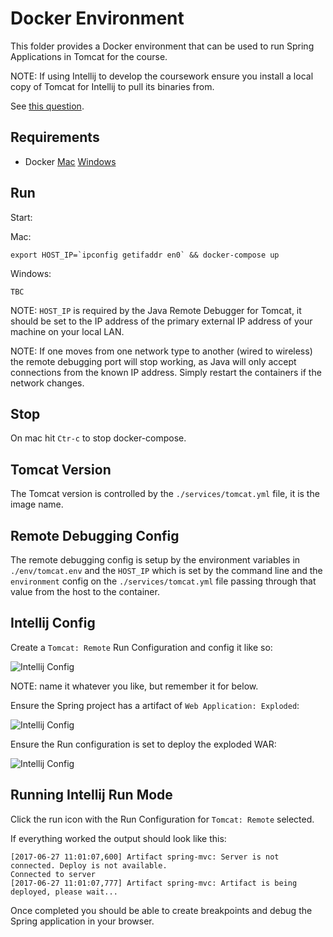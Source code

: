 # Docker Environment

This folder provides a Docker environment that can be used to run Spring Applications in Tomcat for the course.

NOTE: If using Intellij to develop the coursework ensure you install a local copy of Tomcat for Intellij to pull its binaries from.

See [this question](https://intellij-support.jetbrains.com/hc/en-us/community/posts/115000405164-Docker-Tomcat?page=1#community_comment_115000349104).

## Requirements

- Docker [Mac](https://docs.docker.com/docker-for-mac/) [Windows](https://docs.docker.com/docker-for-windows/)

## Run

Start:

Mac:

```
export HOST_IP=`ipconfig getifaddr en0` && docker-compose up
```

Windows:

```
TBC
```

NOTE: `HOST_IP` is required by the Java Remote Debugger for Tomcat, it should be set to the IP address of the primary external IP address of your machine on your local LAN.

NOTE: If one moves from one network type to another (wired to wireless) the remote debugging port will stop working, as Java will only accept connections from the known IP address. Simply restart the containers if the network changes.

## Stop

On mac hit `Ctr-c` to stop docker-compose.

## Tomcat Version

The Tomcat version is controlled by the `./services/tomcat.yml` file, it is the image name.

## Remote Debugging Config

The remote debugging config is setup by the environment variables in `./env/tomcat.env` and the `HOST_IP` which is set by the command line and the `environment` config on the `./services/tomcat.yml` file passing through that value from the host to the container.

## Intellij Config

Create a `Tomcat: Remote` Run Configuration and config it like so:

![Intellij Config](https://raw.githubusercontent.com/gregorskii/udemy-spring/master/readme-assets/project-config-run.png)

NOTE: name it whatever you like, but remember it for below.

Ensure the Spring project has a artifact of `Web Application: Exploded`:

![Intellij Config](https://raw.githubusercontent.com/gregorskii/udemy-spring/master/readme-assets/project-config-artifact.png)

Ensure the Run configuration is set to deploy the exploded WAR:

![Intellij Config](https://raw.githubusercontent.com/gregorskii/udemy-spring/master/readme-assets/project-config-deployment.png)

## Running Intellij Run Mode

Click the run icon with the Run Configuration for `Tomcat: Remote` selected.

If everything worked the output should look like this:

```
[2017-06-27 11:01:07,600] Artifact spring-mvc: Server is not connected. Deploy is not available.
Connected to server
[2017-06-27 11:01:07,777] Artifact spring-mvc: Artifact is being deployed, please wait...
```

Once completed you should be able to create breakpoints and debug the Spring application in your browser.
